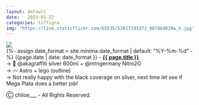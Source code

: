 ```yaml
---
layout: default
date:   2023-03-22
categories: tiffigra
img: "https://live.staticflickr.com/65535/52817293373_907db4020a_h.jpg"
---
```


<picture>
    <source srcset="{{page.img}}" media="(min-width: 800px)">
    <img src="{{page.img}}" />
</picture>

<br>
{%- assign date_format = site.minima.date_format | default: "%Y-%m-%d" -%} 
<span class="post-meta">{{page.date | date: date_format }} - </span><a style="font-weight: 700;" href="https://www.instagram.com/chiloe____/">{{ page.title }}</a><br>
<span class="post-meta">
→ 🥫 @akagraffiti silver 600ml + @mtngermany Nitro2G<br>
→ 〰️ Astro + lego (outline)<br>
→ Not really happy with the black coverage on silver, next time let see if Mega Plata does a better job!
</span>

<span class="post-meta" onclick="window.location='https://www.instagram.com/chiloe____/'">Ⓒ chiloe___ - All Rights Reserved.</span>